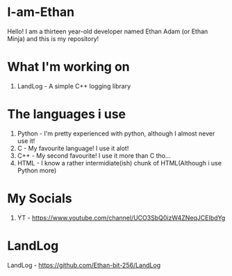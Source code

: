 # I-am-Ethan
Hello! I am a thirteen year-old developer named Ethan Adam (or Ethan Minja) and this is my repository!

# What I'm working on
1. LandLog - A simple C++ logging library

# The languages i use
1. Python - I'm pretty experienced with python, although I almost never use it!
2. C - My favourite language! I use it alot!
3. C++ - My second favourite! I use it more than C tho...
4. HTML - I know a rather intermidiate(ish) chunk of HTML(Although i use Python more)

# My Socials
1. YT - https://www.youtube.com/channel/UCO3SbQ0izW4ZNeqJCEIbdYg

# LandLog
LandLog - https://github.com/Ethan-bit-256/LandLog
